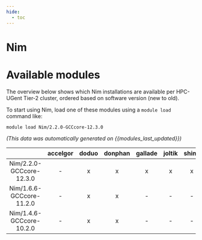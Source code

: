 ```yaml
---
hide:
  - toc
---
```


Nim
===

# Available modules


The overview below shows which Nim installations are available per HPC-UGent Tier-2 cluster, ordered based on software version (new to old).

To start using Nim, load one of these modules using a `module load` command like:

```shell
module load Nim/2.2.0-GCCcore-12.3.0
```

*(This data was automatically generated on {{modules_last_updated}})*  

| |accelgor|doduo|donphan|gallade|joltik|shinx|
| :---: | :---: | :---: | :---: | :---: | :---: | :---: |
|Nim/2.2.0-GCCcore-12.3.0|-|x|x|x|x|x|
|Nim/1.6.6-GCCcore-11.2.0|-|x|x|-|-|-|
|Nim/1.4.6-GCCcore-10.2.0|-|x|x|-|-|-|
